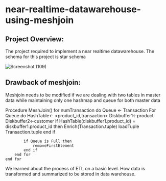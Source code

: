 # near-realtime-datawarehouse-using-meshjoin

## Project Overview: ##
The project required to implement a near realtime datawarehouse. The schema for this project is star schema

![Screenshot (109)](https://user-images.githubusercontent.com/88310782/229909151-f3cc8c5f-2880-4fef-b927-e6f7d88f5383.png)


## Drawback of meshjoin:
Meshjoin needs to be modified if we are dealing with two tables in master data while maintaining only one hashmap and queue for both master data

Procedure MeshJoin()
	for  numTransaction do
		Queue <- Transaction
		For Queue do
			HashTable<- <product_id,transaction>
			Diskbuffer1<-product
			Diskbuffer2<-customer
			if HashTable(diskbuffer1.product_id) = diskbuffer1.product_id then
				Enrich(Transaction.tuple)
				loadTuple Transaction.tuple
			end if
			
			if Queue is Full then
				removeFirstElement
			end if
		end for
	end for


We learned about the process of ETL on a basic level. How data is transformed and summarized to be stored in data warehouse.
